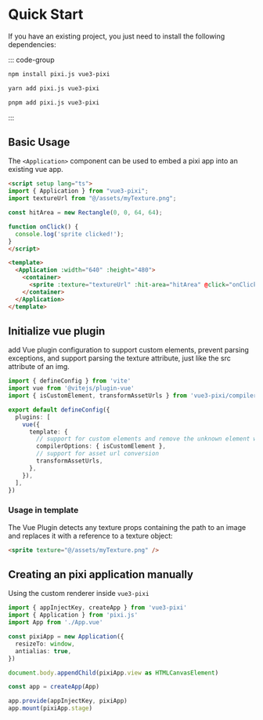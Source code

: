 # Quick Start

If you have an existing project, you just need to install the following dependencies:

::: code-group

```bash [npm]
npm install pixi.js vue3-pixi
```

```bash [yarn]
yarn add pixi.js vue3-pixi
```

```bash [pnpm]
pnpm add pixi.js vue3-pixi
```

:::

## Basic Usage

The `<Application>` component can be used to embed a pixi app into an existing vue app.

```html
<script setup lang="ts">
import { Application } from "vue3-pixi";
import textureUrl from "@/assets/myTexture.png";

const hitArea = new Rectangle(0, 0, 64, 64);

function onClick() {
  console.log('sprite clicked!');
}
</script>

<template>
  <Application :width="640" :height="480">
    <container>
      <sprite :texture="textureUrl" :hit-area="hitArea" @click="onClick" />
    </container>
  </Application>
</template>
```

## Initialize vue plugin

add Vue plugin configuration to support custom elements, prevent parsing exceptions, and support parsing the texture attribute, just like the src attribute of an img.

```ts
import { defineConfig } from 'vite'
import vue from '@vitejs/plugin-vue'
import { isCustomElement, transformAssetUrls } from 'vue3-pixi/compiler'

export default defineConfig({
  plugins: [
    vue({
      template: {
        // support for custom elements and remove the unknown element warnings
        compilerOptions: { isCustomElement },
        // support for asset url conversion
        transformAssetUrls,
      },
    }),
  ],
})
```

### Usage in template

The Vue Plugin detects any texture props containing the path to an image and replaces it with a reference to a texture object:

```html
<sprite texture="@/assets/myTexture.png" />
```

## Creating an pixi application manually

Using the custom renderer inside `vue3-pixi`

```ts
import { appInjectKey, createApp } from 'vue3-pixi'
import { Application } from 'pixi.js'
import App from './App.vue'

const pixiApp = new Application({
  resizeTo: window,
  antialias: true,
})

document.body.appendChild(pixiApp.view as HTMLCanvasElement)

const app = createApp(App)

app.provide(appInjectKey, pixiApp)
app.mount(pixiApp.stage)
```
